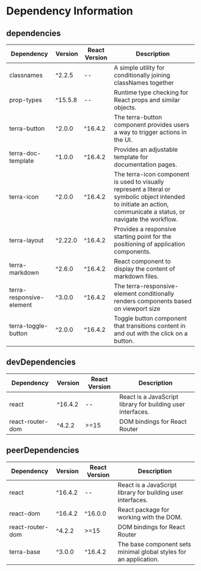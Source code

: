 # Dependency Information

## dependencies
| Dependency | Version | React Version | Description |
|-|-|-|-|
| classnames | ^2.2.5 | -- | A simple utility for conditionally joining classNames together |
| prop-types | ^15.5.8 | -- | Runtime type checking for React props and similar objects. |
| terra-button | ^2.0.0 | ^16.4.2 | The terra-button component provides users a way to trigger actions in the UI. |
| terra-doc-template | ^1.0.0 | ^16.4.2 | Provides an adjustable template for documentation pages. |
| terra-icon | ^2.0.0 | ^16.4.2 | The terra-icon component is used to visually represent a literal or symbolic object intended to initiate an action, communicate a status, or navigate the workflow. |
| terra-layout | ^2.22.0 | ^16.4.2 | Provides a responsive starting point for the positioning of application components. |
| terra-markdown | ^2.6.0 | ^16.4.2 | React component to display the content of markdown files. |
| terra-responsive-element | ^3.0.0 | ^16.4.2 | The terra-responsive-element conditionally renders components based on viewport size |
| terra-toggle-button | ^2.0.0 | ^16.4.2 | Toggle button component that transitions content in and out with the click on a button. |

## devDependencies
| Dependency | Version | React Version | Description |
|-|-|-|-|
| react | ^16.4.2 | -- | React is a JavaScript library for building user interfaces. |
| react-router-dom | ^4.2.2 | >=15 | DOM bindings for React Router |

## peerDependencies
| Dependency | Version | React Version | Description |
|-|-|-|-|
| react | ^16.4.2 | -- | React is a JavaScript library for building user interfaces. |
| react-dom | ^16.4.2 | ^16.0.0 | React package for working with the DOM. |
| react-router-dom | ^4.2.2 | >=15 | DOM bindings for React Router |
| terra-base | ^3.0.0 | ^16.4.2 | The base component sets minimal global styles for an application. |
